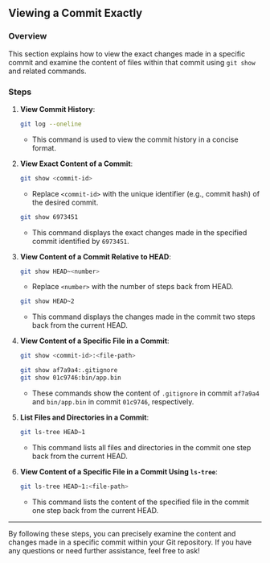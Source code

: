 ## Viewing a Commit Exactly

### Overview
This section explains how to view the exact changes made in a specific commit and examine the content of files within that commit using `git show` and related commands.

### Steps

1. **View Commit History**:
    ```bash
    git log --oneline
    ```
    - This command is used to view the commit history in a concise format.

2. **View Exact Content of a Commit**:
    ```bash
    git show <commit-id>
    ```
    - Replace `<commit-id>` with the unique identifier (e.g., commit hash) of the desired commit.
    ```bash
    git show 6973451
    ```
    - This command displays the exact changes made in the specified commit identified by `6973451`.

3. **View Content of a Commit Relative to HEAD**:
    ```bash
    git show HEAD~<number>
    ```
    - Replace `<number>` with the number of steps back from HEAD.
    ```bash
    git show HEAD~2
    ```
    - This command displays the changes made in the commit two steps back from the current HEAD.

4. **View Content of a Specific File in a Commit**:
    ```bash
    git show <commit-id>:<file-path>
    ```
    ```bash
    git show af7a9a4:.gitignore
    git show 01c9746:bin/app.bin
    ```
    - These commands show the content of `.gitignore` in commit `af7a9a4` and `bin/app.bin` in commit `01c9746`, respectively.

5. **List Files and Directories in a Commit**:
    ```bash
    git ls-tree HEAD~1
    ```
    - This command lists all files and directories in the commit one step back from the current HEAD.

6. **View Content of a Specific File in a Commit Using `ls-tree`**:
    ```bash
    git ls-tree HEAD~1:<file-path>
    ```
    - This command lists the content of the specified file in the commit one step back from the current HEAD.

---

By following these steps, you can precisely examine the content and changes made in a specific commit within your Git repository. If you have any questions or need further assistance, feel free to ask!